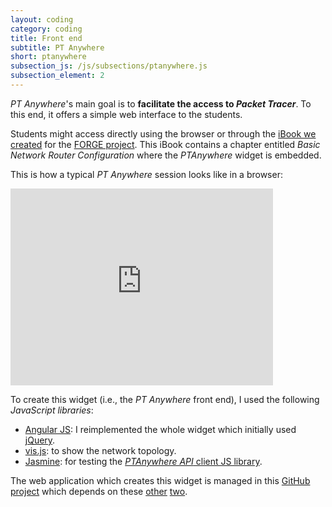 ```yaml
---
layout: coding
category: coding
title: Front end
subtitle: PT Anywhere
short: ptanywhere
subsection_js: /js/subsections/ptanywhere.js
subsection_element: 2
---
```


_PT Anywhere_'s main goal is to __facilitate the access to *Packet Tracer*__.
To this end, it offers a simple web interface to the students.

Students might access directly using the browser or through the [iBook we created](publications/domingue-forging.html) for the [FORGE project](projects/forge.html).
This iBook contains a chapter entitled _Basic Network Router Configuration_ where the _PTAnywhere_ widget is embedded.

This is how a typical _PT Anywhere_ session looks like in a browser:

<iframe width="420" height="315" src="https://www.youtube.com/embed/UauKSWQC2XQ" frameborder="0" allowfullscreen></iframe>


To create this widget (i.e., the _PT Anywhere_ front end), I used the following _JavaScript libraries_:

 * [Angular JS](https://angularjs.org/): I reimplemented the whole widget which initially used [jQuery](https://jquery.com/).
 * [vis.js](http://visjs.org/): to show the network topology.
 * [Jasmine](http://jasmine.github.io/): for testing the [_PTAnywhere API_ client JS library](https://github.com/PTAnywhere/ptAnywhere-js).


The web application which creates this widget is managed in this [GitHub project](https://github.com/PTAnywhere/ptAnywhere-widgets) which depends on these [other](https://github.com/PTAnywhere/widget-ui) [two](https://github.com/PTAnywhere/ptAnywhere-js).
